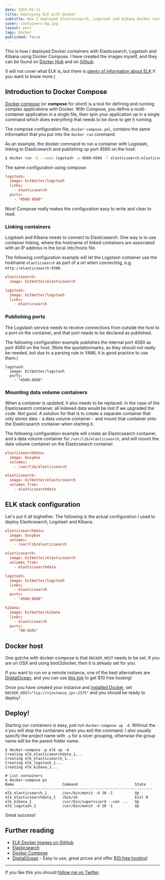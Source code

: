 ```yaml
---
date: 2015-03-11
title: Deploying ELK with Docker
subtitle: How I deployed Elasticsearch, Logstash and Kibana Docker containers with Docker Compose.
cover: containers-bg.jpg
layout: post
tags: Docker
published: false
---
```


This is how I deployed Docker containers with Elasticsearch, Logstash and
Kibana using Docker Compose. I have created the images myself, and they can be found on [Docker Hub](https://registry.hub.docker.com/u/bitbetter/) and on
[Github](http://github.com/bitbetter).

(I will not cover what ELK is, but there is [plenty of information about ELK](http://www.elasticsearch.org/overview/) if you want to know more.)

## Introduction to Docker Compose

[Docker compose](https://docs.docker.com/compose/) (or **compose** for short) is a tool
for defining and running complex applications with Docker. With Compose, you define a
multi-container application in a single file, then spin your application up in a
single command which does everything that needs to be done to get it running.

The compose configuration file, `docker-compose.yml`, contains the same information that you put into the `docker run` command.

As an example, the docker command to run a container with Logstash, linking to Elasticsearch and publishing up port 4560 on the host:

```sh
$ docker run -d --name logstash -p 4560:4560 -l elasticsearch:elasticsearch bitbetter/logstash
```

The same configuration using compose:

```conf
logstash:
  image: bitbetter/logstash
  links:
    - elasticsearch
  ports:
    - "4560:4560"
```

Nice! Compose really makes the configuration easy to write and clear to read.

### Linking containers

Logstash and Kibana needs to connect to Elasticsearch. One way is to use container linking, where the hostname of linked containers are associated with an IP address in the local /etc/hosts file.

The following configuration example will let the Logstash container use the hostname `elasticsearch` as part of a url when connecting, e.g. `http://elasticsearch:9300`.

```conf
elasticsearch:
  image: bitbetter/elasticsearch

logstash:
  image: bitbetter/logstash
  links:
    - elasticsearch
```

### Publishing ports

The Logstash service needs to receive connections from outside the host to a port on the container, and that port needs to be declared as published.

The following configuration example publishes the internal port 4560 as port 4560 on the host. (Note the quotationmarks, as they should not really be needed, but due to a parsing rule in YAML it is good practice to use them.)

```
logstash:
  image: bitbetter/logstash
  ports:
    - "4560:4560"
```

### Mounting data volume containers

When a container is updated, it also needs to be replaced. In the case of the Elasticsearch container, all indexed data would be lost if we upgraded the code. Not good. A solution for that is to create a separate container that only stores data - a data volume container - and mount that container onto the Elasticsearch container when starting it.

The following configuration example will create an Elasticsearch container, and a data volume container for `/var/lib/elasticsearch`, and will mount the data volume container on the Elasticsearch container.

```conf
elasticsearchdata:
  image: busybox
  volumes:
    - /var/lib/elasticsearch

elasticsearch:
  image: bitbetter/elasticsearch
  volumes_from:
    - elasticsearchdata
```

## ELK stack configuration

Let's put it all toghether. The following is the actual configuration I used to deploy Elasticsearch, Logstash and Kibana.

```conf
elasticsearchdata:
  image: busybox
  volumes:
    - /var/lib/elasticsearch

elasticsearch:
  image: bitbetter/elasticsearch
  volumes_from:
    - elasticsearchdata

logstash:
  image: bitbetter/logstash
  links:
    - elasticsearch
  ports:
    - "4560:4560"

kibana:
  image: bitbetter/kibana
  links:
    - elasticsearch
  ports:
    - "80:5601"
```

## Docker host

One gotcha with docker-compose is that `DOCKER_HOST` needs to be set. If you are on OSX and using boot2docker, then it is already set for you.

If you want to run on a remote instance, one of the best alternatives are [DigitalOcean](https://www.digitalocean.com/?refcode=138e6c803d00), and you can use [this link](https://www.digitalocean.com/?refcode=138e6c803d00) to get $10 free hosting!

Once you have created your instance and [installed Docker](https://docs.docker.com/installation/ubuntulinux/#ubuntu-trusty-1404-lts-64-bit), set `DOCKER_HOST="tcp://<instance_ip>:2375"` and you should be ready to deploy!

## Deploy!

Starting our containers is easy, just run `docker-compose up -d`. Without the `-d` you will stop the containers when you exit the command. I also usually specify the project name with `-p` for a nicer grouping, otherwise the group name will be the parent folder name.

```shell
$ docker-compose -p elk up -d
Creating elk_elasticsearchdata_1...
Creating elk_elasticsearch_1...
Creating elk_logstash_1...
Creating elk_kibana_1...

# List containers
$ docker-compose ps
Name                      Command                          State
-------------------------------------------------------------------
elk_elasticsearch_1       /usr/bin/monit -d 10 -I          Up
elk_elasticsearchdata_1   /bin/sh                          Exit 0
elk_kibana_1              /usr/bin/supervisord --con ...   Up
elk_logstash_1            /usr/bin/monit -d 10 -I          Up
```

Great success!

## Further reading

* [ELK Docker images on GitHub](http://github.com/bitbetter)
* [Elasticsearch](http://www.elasticsearch.org/overview)
* [Docker Compose](https://docs.docker.com/compose)
* [DigitalOcean](https://www.digitalocean.com/?refcode=138e6c803d00) - Easy to use, great prices and offer [$10 free hosting](https://www.digitalocean.com/?refcode=138e6c803d00)!

---

If you like this you should [follow me on Twitter](https://twitter.com/martinkretz).
